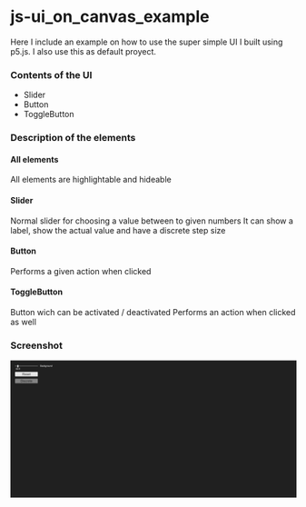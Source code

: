 # js-ui_on_canvas_example
Here I include an example on how to use the super simple UI I built using p5.js. I also use this as default proyect.
### Contents of the UI
  - Slider
  - Button
  - ToggleButton
### Description of the elements
#### All elements
All elements are highlightable and hideable
#### Slider
Normal slider for choosing a value between to given numbers
It can show a label, show the actual value and have a discrete step size
#### Button
Performs a given action when clicked
#### ToggleButton
Button wich can be activated / deactivated
Performs an action when clicked as well
### Screenshot
<img src="imgs/screenshot01.png" >

